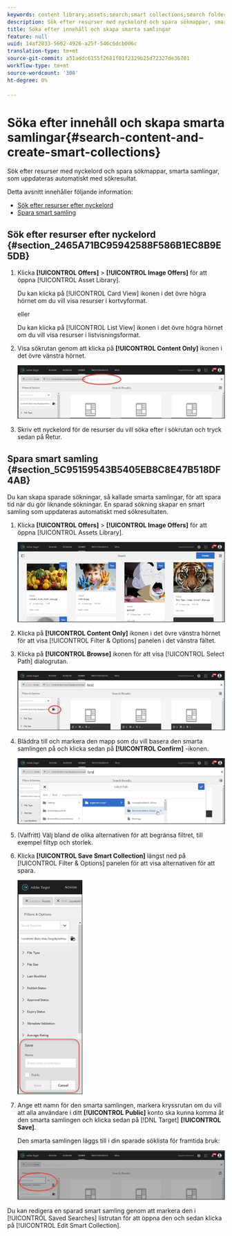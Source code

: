 ```yaml
---
keywords: content library;assets;search;smart collections;search folder;filter
description: Sök efter resurser med nyckelord och spara sökmappar, smarta samlingar, som uppdateras automatiskt med sökresultat.
title: Söka efter innehåll och skapa smarta samlingar
feature: null
uuid: 14af2833-5602-4926-a25f-546c6dcb006c
translation-type: tm+mt
source-git-commit: a51addc6155f2681f01f2329b25d72327de36701
workflow-type: tm+mt
source-wordcount: '308'
ht-degree: 0%

---
```



# Söka efter innehåll och skapa smarta samlingar{#search-content-and-create-smart-collections}

Sök efter resurser med nyckelord och spara sökmappar, smarta samlingar, som uppdateras automatiskt med sökresultat.

Detta avsnitt innehåller följande information:

* [Sök efter resurser efter nyckelord](../../c-experiences/c-manage-content/filter-and-search-content.md#section_2465A71BC95942588F586B1EC8B9E5DB)
* [Spara smart samling](../../c-experiences/c-manage-content/filter-and-search-content.md#section_5C95159543B5405EB8C8E47B518DF4AB)

## Sök efter resurser efter nyckelord {#section_2465A71BC95942588F586B1EC8B9E5DB}

1. Klicka **[!UICONTROL Offers]** > **[!UICONTROL Image Offers]** för att öppna [!UICONTROL Asset Library].

   Du kan klicka på [!UICONTROL Card View] ikonen i det övre högra hörnet om du vill visa resurser i kortvyformat.

   eller

   Du kan klicka på [!UICONTROL List View] ikonen i det övre högra hörnet om du vill visa resurser i listvisningsformat.

1. Visa sökrutan genom att klicka på **[!UICONTROL Content Only]** ikonen i det övre vänstra hörnet.

   ![](assets/search_assets.png)

1. Skriv ett nyckelord för de resurser du vill söka efter i sökrutan och tryck sedan på Retur.

## Spara smart samling {#section_5C95159543B5405EB8C8E47B518DF4AB}

Du kan skapa sparade sökningar, så kallade smarta samlingar, för att spara tid när du gör liknande sökningar. En sparad sökning skapar en smart samling som uppdateras automatiskt med sökresultaten.

1. Klicka **[!UICONTROL Offers]** > **[!UICONTROL Image Offers]** för att öppna [!UICONTROL Assets Library].

   ![](assets/content.png)

1. Klicka på **[!UICONTROL Content Only]** ikonen i det övre vänstra hörnet för att visa [!UICONTROL Filter & Options] panelen i det vänstra fältet.
1. Klicka på **[!UICONTROL Browse]** ikonen för att visa [!UICONTROL Select Path] dialogrutan.

   ![](assets/browse_folders.png)

1. Bläddra till och markera den mapp som du vill basera den smarta samlingen på och klicka sedan på **[!UICONTROL Confirm]** -ikonen.

   ![](assets/browse_folders2.png)

1. (Valfritt) Välj bland de olika alternativen för att begränsa filtret, till exempel filtyp och storlek.
1. Klicka **[!UICONTROL Save Smart Collection]** längst ned på [!UICONTROL Filter & Options] panelen för att visa alternativen för att spara.

   ![](assets/save_smart_collection_options.png)

1. Ange ett namn för den smarta samlingen, markera kryssrutan om du vill att alla användare i ditt **[!UICONTROL Public]** konto ska kunna komma åt den smarta samlingen och klicka sedan på [!DNL Target] **[!UICONTROL Save]**.

   Den smarta samlingen läggs till i din sparade söklista för framtida bruk:

   ![](assets/saved_smart_collection.png)

Du kan redigera en sparad smart samling genom att markera den i [!UICONTROL Saved Searches] listrutan för att öppna den och sedan klicka på [!UICONTROL Edit Smart Collection].

